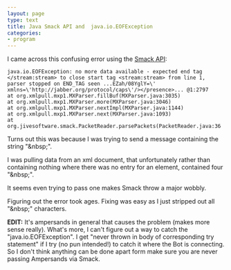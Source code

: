 ```yaml
---
layout: page
type: text
title: Java Smack API and  java.io.EOFException
categories: 
- program
---
```

I came across this confusing error using the [Smack API](http://www.igniterealtime.org/projects/smack/):

    java.io.EOFException: no more data available - expected end tag </stream:stream> to close start tag <stream:stream> from line 1, parser stopped on END_TAG seen ...EZah/08YglY=\' xmlns=\'http://jabber.org/protocol/caps\'/></presence>... @1:2797
    at org.xmlpull.mxp1.MXParser.fillBuf(MXParser.java:3035)
    at org.xmlpull.mxp1.MXParser.more(MXParser.java:3046)
    at org.xmlpull.mxp1.MXParser.nextImpl(MXParser.java:1144)
    at org.xmlpull.mxp1.MXParser.next(MXParser.java:1093)
    at org.jivesoftware.smack.PacketReader.parsePackets(PacketReader.java:36

Turns out this was because I was trying to send a message containing the string "&amp;nbsp;".  

I was pulling data from an xml document, that unfortunately rather than containing nothing where there was no entry for an element, contained four "&amp;nbsp;".

It seems even trying to pass one   makes Smack throw a major wobbly.

Figuring out the error took ages. Fixing was easy as I just stripped out all "&amp;nbsp;" characters.  

**EDIT:** It's ampersands in general that causes the problem (makes more sense really). What's more, I can't figure out a way to catch the "java.io.EOFException". I get "never thrown in body of corresponding try statement" if I try (no pun intended!) to catch it where the Bot is connecting. So I don't think anything can be done apart form make sure you are never passing Ampersands via Smack. 
